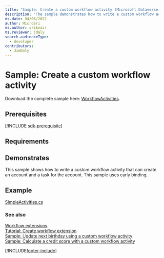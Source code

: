```yaml
---
title: "Sample: Create a custom workflow activity (Microsoft Dataverse) | Microsoft Docs"
description: "The sample demonstrates how to write a custom workflow activity that can create an account and a task for the account. This sample uses early binding."
ms.date: 04/06/2022
author: MicroSri
ms.author: sriknair
ms.reviewer: jdaly
search.audienceType:
  - developer
contributors:
  - JimDaly
---
```


# Sample: Create a custom workflow activity

Download the complete sample here: [WorkflowActivities](https://github.com/microsoft/PowerApps-Samples/tree/master/dataverse/orgsvc/CSharp/WorkflowActivities).

## Prerequisites

[!INCLUDE [sdk-prerequisite](../../../includes/sdk-prerequisite.md)]

## Requirements

<!-- TODO: This sample will not use the SDK helper classes -->

## Demonstrates

This sample shows how to write a custom workflow activity that can create an account and a task for the account. This sample uses early binding.

## Example

[SimpleActivities.cs](https://github.com/Microsoft/PowerApps-Samples/blob/master/dataverse/orgsvc/CSharp/WorkflowActivities/WorkflowActivities/SimpleActivities.cs)

### See also

[Workflow extensions](workflow-extensions.md)<br />
[Tutorial: Create workflow extension](tutorial-create-workflow-extension.md)<br />
[Sample: Update next birthday using a custom workflow activity](sample-update-next-birthday-using-custom-workflow-activity.md)<br />
[Sample: Calculate a credit score with a custom workflow activity](sample-calculate-credit-score-custom-workflow-activity.md)

[!INCLUDE[footer-include](../../../includes/footer-banner.md)]
